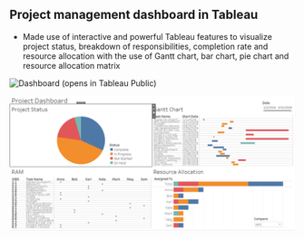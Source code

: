 ## Project management dashboard in Tableau
- Made use of interactive and powerful Tableau features to visualize project status, breakdown of responsibilities, completion rate and resource allocation with the use of Gantt chart, bar chart, pie chart and resource allocation matrix

![Dashboard (opens in Tableau Public)](https://public.tableau.com/views/ProjectManagementDashboard_17192068012070/ProjectDashboard?:language=en-US&:sid=&:display_count=n&:origin=viz_share_link)

![Screenshot](https://github.com/rizsocial/Project-management/blob/main/Project%20management%20dashboard%20in%20Tableau/1.png)
